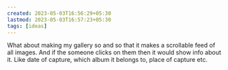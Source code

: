 ```yaml
---
created: 2023-05-03T16:56:29+05:30
lastmod: 2023-05-03T16:57:23+05:30
tags: [ideas]
---
```


What about making my gallery so and so that it makes a scrollable feed of all images.
And if the someone clicks on them then it would show info about it. Like date of capture, which album it belongs to, place of capture etc.
